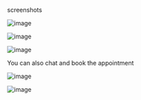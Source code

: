 screenshots 

![image](https://github.com/user-attachments/assets/c143fcdc-15c3-4267-9bb1-ca7743887894)


![image](https://github.com/user-attachments/assets/13c3af8d-a0bc-4514-906f-7683f3d04903)


![image](https://github.com/user-attachments/assets/7c49497b-d548-4f11-b84b-4dcb407a098d)

You can also chat and book the appointment

![image](https://github.com/user-attachments/assets/1ce64335-b727-4c88-8ba8-b62745752e11)


![image](https://github.com/user-attachments/assets/b6a73b7b-2b98-4ab3-8687-c4911001cccb)



